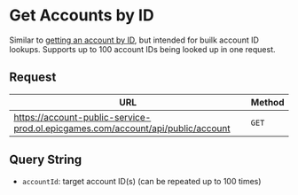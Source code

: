 # Get Accounts by ID
Similar to [getting an account by ID](https://github.com/HyperionCSharp/EpicGamesAPIDocs/blob/main/docs/account/endpoints/get_account_by_id.md), but intended for builk account ID lookups. Supports up to 100 account IDs being looked up in one request.

## Request
| URL | Method |
| - | - |
| https://account-public-service-prod.ol.epicgames.com/account/api/public/account | `GET` |

## Query String
- `accountId`: target account ID(s) (can be repeated up to 100 times)